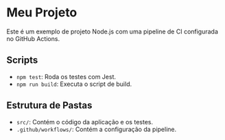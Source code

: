 # Meu Projeto

Este é um exemplo de projeto Node.js com uma pipeline de CI configurada no GitHub Actions.

## Scripts

- `npm test`: Roda os testes com Jest.
- `npm run build`: Executa o script de build.

## Estrutura de Pastas

- `src/`: Contém o código da aplicação e os testes.
- `.github/workflows/`: Contém a configuração da pipeline.

